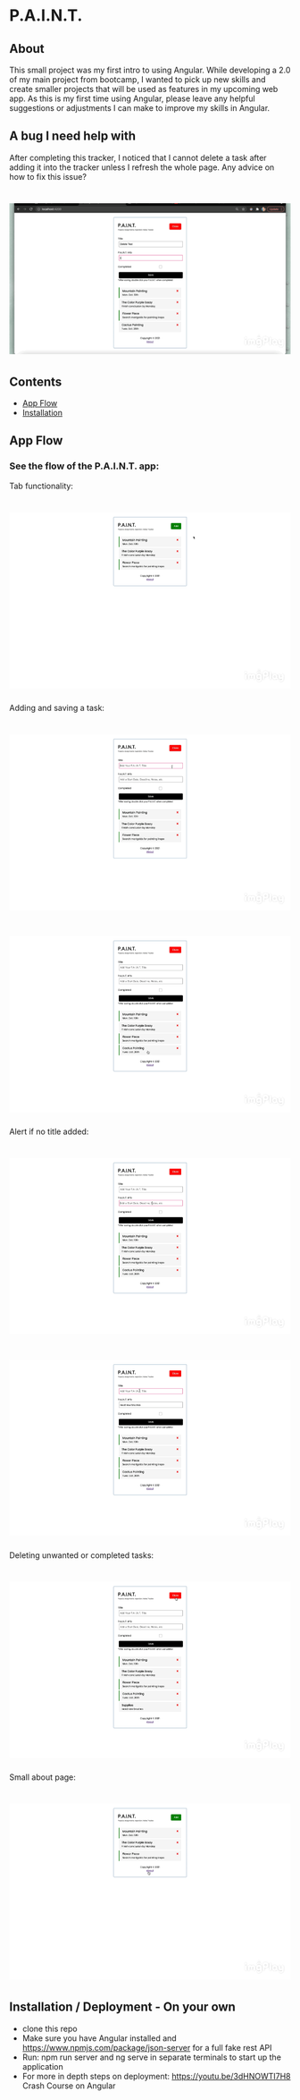 # P.A.I.N.T.

## About

This small project was my first intro to using Angular. While developing a 2.0 of my main project from bootcamp, I wanted to pick up new skills and create smaller projects that will be used as features in my upcoming web app. As this is my first time using Angular, please leave any helpful suggestions or adjustments I can make to improve my skills in Angular. 


## A bug I need help with

After completing this tracker, I noticed that I cannot delete a task after adding it into the tracker unless I refresh the whole page. Any advice on how to fix this issue? 
# <img src= "https://github.com/Grxcelynx/Project-tracker/blob/main/angular-project-one/ReadMeGifs/delete-error.GIF" alt= "delete-error">



## Contents 
* [App Flow](#app-flow)
* [Installation](#installation)



## <a name="app-flow"></a>App Flow
### See the flow of the P.A.I.N.T. app: 

Tab functionality:
# <img src= "https://github.com/Grxcelynx/Project-tracker/blob/main/angular-project-one/ReadMeGifs/tab-open-close.GIF" alt= "tab">

Adding and saving a task:
# <img src= "https://github.com/Grxcelynx/Project-tracker/blob/main/angular-project-one/ReadMeGifs/adding.GIF" alt= "adding">
# <img src= "https://github.com/Grxcelynx/Project-tracker/blob/main/angular-project-one/ReadMeGifs/complete.GIF" alt= "complete">

Alert if no title added:
# <img src= "https://github.com/Grxcelynx/Project-tracker/blob/main/angular-project-one/ReadMeGifs/error.GIF" alt= "error">
# <img src= "https://github.com/Grxcelynx/Project-tracker/blob/main/angular-project-one/ReadMeGifs/adding-title.GIF" alt= "adding-title">

Deleting unwanted or completed tasks:
# <img src= "https://github.com/Grxcelynx/Project-tracker/blob/main/angular-project-one/ReadMeGifs/delete.GIF" alt= "delete">

Small about page:
# <img src= "https://github.com/Grxcelynx/Project-tracker/blob/main/angular-project-one/ReadMeGifs/about.GIF" alt= "about">




## <a name="installation"></a>Installation / Deployment - On your own

* clone this repo
* Make sure you have Angular installed and https://www.npmjs.com/package/json-server for a full fake rest API
* Run: npm run server and ng serve in separate terminals to start up the application
* For more in depth steps on deployment: https://youtu.be/3dHNOWTI7H8 Crash Course on Angular 


